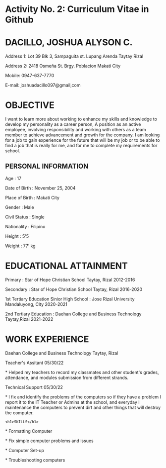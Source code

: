 <html>
<body>

<h1>Activity No. 2: Curriculum Vitae in Github</h1>
    <h1>DACILLO, JOSHUA ALYSON C.</h1>                                                                                       
    <p> Address 1: Lot 39 Blk 3, Sampaguita st. Lupang Arenda Taytay Rizal</p>
    <p> Address 2: 2418 Osmeña St. Brgy. Poblacion Makati City
    <p>    Mobile: 0947-637-7770 </p>
    <p>    E-mail: joshuadacillo097@gmail,com</p>
    <h1>OBJECTIVE</h1>
<p> I want to learn more about working to enhance my skills and knowledge to develop my personality as a career person, 
    A position as an active employee, involving responsibility and working with others as a team member to achieve advancement and growth for the company.
    I am looking for a job to gain experience for the future that will be my job or to be able to find a job that is really for me, 
    and for me to complete my requirements for school.</p>
    <h2>PERSONAL INFORMATION</h2>
<p> Age			        :  17 </p>
<p>    Date of Birth    :  November 25, 2004 </p>
<p>    Place of Birth   :  Makati City </p>
<p>    Gender		    :  Male </p>
<p>    Civil Status     :  Single </p>
<p>    Nationality		:  Filipino </p>
<p>    Height			:  5'5 </p>
<p>    Weight		    :  77’ kg        </p>
    <h1>EDUCATIONAL ATTAINMENT</h1>
<p> Primary : Star of Hope Christian School Taytay, Rizal                                                                          2012-2016 </p>
<p>    Secondary : Star of Hope Christian School Taytay, Rizal                                                                     2016-2020 </p>
<p>    1st Tertiary Education Sinior High School : Jose Rizal University Mandaluyong, City                                         2020-2021 </p>
<p>    2nd Tertiary Education  : Daehan College and Business Technology Taytay,Rizal                                               2021-2022 </p>
    <h1>WORK EXPERIENCE</h1>
<p> Daehan College and Business Technology Taytay, Rizal </p>
<p>Teacher's Assitant 05/30/22 </p>
<p>* Helped my teachers to record my classmates and other student's grades, attendance, and modules submission from different strands.</p>
<p>Technical Support 05/30/22
<p>* I fix and identify the problems of the computers so if they have a problem I report it to the IT Teacher or Admins at the school, and everyday I maintenance the computers to prevent dirt and other things that will destroy the computer.</p>

    <h1>SKILLS</h1>
<p>    *	Formatting Computer </p>
<p>    *	Fix simple computer problems and issues </p>
<p>    *	Computer Set-up </p>
<p>    *    Troubleshooting computers </p>

</html>
</body>
